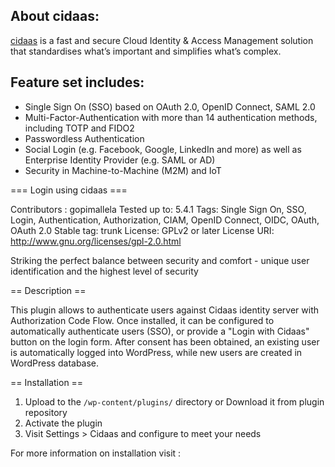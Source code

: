 ## About cidaas:
[cidaas](https://www.cidaas.com)
 is a fast and secure Cloud Identity & Access Management solution that standardises what’s important and simplifies what’s complex.

## Feature set includes:
* Single Sign On (SSO) based on OAuth 2.0, OpenID Connect, SAML 2.0 
* Multi-Factor-Authentication with more than 14 authentication methods, including TOTP and FIDO2 
* Passwordless Authentication 
* Social Login (e.g. Facebook, Google, LinkedIn and more) as well as Enterprise Identity Provider (e.g. SAML or AD) 
* Security in Machine-to-Machine (M2M) and IoT

=== Login using cidaas ===

Contributors : gopimallela
Tested up to: 5.4.1
Tags: Single Sign On, SSO, Login, Authentication, Authorization, CIAM, OpenID Connect, OIDC, OAuth, OAuth 2.0
Stable tag: trunk
License: GPLv2 or later
License URI: http://www.gnu.org/licenses/gpl-2.0.html

Striking the perfect balance between security and comfort - unique user identification and the highest level of security

== Description ==

This plugin allows to authenticate users against Cidaas identity server with Authorization Code Flow.
Once installed, it can be configured to automatically authenticate users (SSO), or provide a "Login with Cidaas"
button on the login form. After consent has been obtained, an existing user is automatically logged into WordPress, while 
new users are created in WordPress database.


== Installation ==

1. Upload to the `/wp-content/plugins/` directory or Download it from plugin repository
1. Activate the plugin
1. Visit Settings > Cidaas and configure to meet your needs

For more information on installation visit : 




